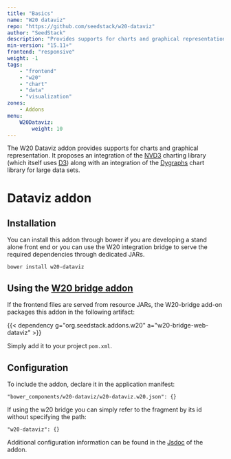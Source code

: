 ```yaml
---
title: "Basics"
name: "W20 dataviz"
repo: "https://github.com/seedstack/w20-dataviz"
author: "SeedStack"
description: "Provides supports for charts and graphical representation"
min-version: "15.11+"
frontend: "responsive"
weight: -1
tags:
    - "frontend"
    - "w20"
    - "chart"
    - "data"
    - "visualization"
zones:
    - Addons
menu:
    W20Dataviz:
        weight: 10
---
```


The W20 Dataviz addon provides supports for charts and graphical representation. It proposes an integration of the
[NVD3](http://nvd3.org/) charting library (which itself uses [D3](http://d3js.org/)) along with an integration of
the [Dygraphs](http://dygraphs.com/) chart library for large data sets.

# Dataviz addon

## Installation

You can install this addon through bower if you are developing a stand alone front end or you can use the W20 integration bridge
to serve the required dependencies through dedicated JARs.

```
bower install w20-dataviz
```

## Using the [W20 bridge addon](http://seedstack.org/addons/w20-bridge/)

If the frontend files are served from resource JARs, the W20-bridge add-on packages this addon in the following artifact:

{{< dependency g="org.seedstack.addons.w20" a="w20-bridge-web-dataviz" >}}

Simply add it to your project `pom.xml`.

## Configuration

To include the addon, declare it in the application manifest:

```
"bower_components/w20-dataviz/w20-dataviz.w20.json": {}
```
If using the w20 bridge you can simply refer to the fragment by its id without specifying the path:

```
"w20-dataviz": {}
```

Additional configuration information can be found in the [Jsdoc](http://seedstack.org/jsdoc/#/dataviz) of the addon.